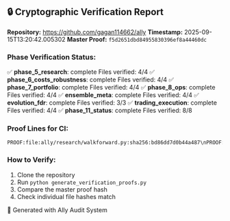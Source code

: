 
## 🔒 Cryptographic Verification Report

**Repository:** https://github.com/gagan114662/ally
**Timestamp:** 2025-09-15T13:20:42.005302
**Master Proof:** `f5d2651dbd84955830396ef8a44460dc`

### Phase Verification Status:

✅ **phase_5_research**: complete
   Files verified: 4/4
✅ **phase_6_costs_robustness**: complete
   Files verified: 4/4
✅ **phase_7_portfolio**: complete
   Files verified: 4/4
✅ **phase_8_ops**: complete
   Files verified: 4/4
✅ **ensemble_meta**: complete
   Files verified: 4/4
✅ **evolution_fdr**: complete
   Files verified: 3/3
✅ **trading_execution**: complete
   Files verified: 4/4
✅ **phase_11_status**: complete
   Files verified: 8/8

### Proof Lines for CI:
```
PROOF:file:ally/research/walkforward.py:sha256:bd86dd7d0b44a487\nPROOF:file:ally/research/ts_cv.py:sha256:d3c38f94628bd95a\nPROOF:file:tests/test_walkforward.py:sha256:34b9c2aa6a35c04a\nPROOF:file:tests/test_ts_cv.py:sha256:a39c8d3ea558ab97\nPROOF:file:ally/research/costs.py:sha256:2e8e1cda61a211c8\nPROOF:file:ally/research/robustness.py:sha256:cd213002bcf46fc8\nPROOF:file:tests/test_costs.py:sha256:8f591847b3e8e65f\nPROOF:file:tests/test_robustness.py:sha256:c3c82b0635423e09\nPROOF:file:ally/research/portfolio.py:sha256:1730223834132fdd\nPROOF:file:ally/research/constraints.py:sha256:b58db660282621f6
```

### How to Verify:
1. Clone the repository
2. Run `python generate_verification_proofs.py`
3. Compare the master proof hash
4. Check individual file hashes match

🤖 Generated with Ally Audit System

